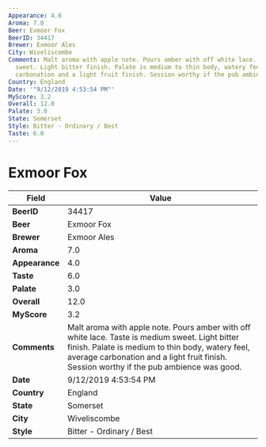 ```yaml
---
Appearance: 4.0
Aroma: 7.0
Beer: Exmoor Fox
BeerID: 34417
Brewer: Exmoor Ales
City: Wiveliscombe
Comments: Malt aroma with apple note. Pours amber with off white lace. Taste is medium
  sweet. Light bitter finish. Palate is medium to thin body, watery feel, average
  carbonation and a light fruit finish. Session worthy if the pub ambience was good.
Country: England
Date: '"9/12/2019 4:53:54 PM"'
MyScore: 3.2
Overall: 12.0
Palate: 3.0
State: Somerset
Style: Bitter - Ordinary / Best
Taste: 6.0
---
```


# Exmoor Fox

| Field         | Value |
|---------------|-------|
| **BeerID** | 34417 |
| **Beer** | Exmoor Fox |
| **Brewer** | Exmoor Ales |
| **Aroma** | 7.0 |
| **Appearance** | 4.0 |
| **Taste** | 6.0 |
| **Palate** | 3.0 |
| **Overall** | 12.0 |
| **MyScore** | 3.2 |
| **Comments** | Malt aroma with apple note. Pours amber with off white lace. Taste is medium sweet. Light bitter finish. Palate is medium to thin body, watery feel, average carbonation and a light fruit finish. Session worthy if the pub ambience was good. |
| **Date** | 9/12/2019 4:53:54 PM |
| **Country** | England |
| **State** | Somerset |
| **City** | Wiveliscombe |
| **Style** | Bitter - Ordinary / Best |
